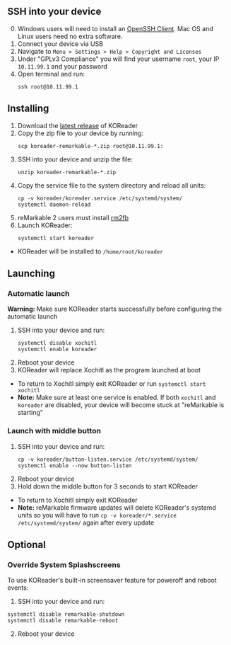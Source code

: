 ## SSH into your device

0. Windows users will need to install an [OpenSSH Client](https://docs.microsoft.com/en-us/windows-server/administration/openssh/openssh_install_firstuse#installing-openssh-from-the-settings-ui-on-windows-server-2019-or-windows-10-1809). Mac OS and Linux users need no extra software.
1. Connect your device via USB
2. Navigate to `Menu > Settings > Help > Copyright and Licenses`
3. Under "GPLv3 Compliance" you will find your username `root`, your IP `10.11.99.1` and your password
4. Open terminal and run:
    ```
    ssh root@10.11.99.1
    ```

## Installing

1. Download the [latest release](https://github.com/koreader/koreader/releases) of KOReader
2. Copy the zip file to your device by running:
   ```
   scp koreader-remarkable-*.zip root@10.11.99.1:
   ```
3. SSH into your device and unzip the file:
   ```
   unzip koreader-remarkable-*.zip
   ```
4. Copy the service file to the system directory and reload all units:
   ```
   cp -v koreader/koreader.service /etc/systemd/system/
   systemctl daemon-reload
   ```
5. reMarkable 2 users must install [rm2fb](https://github.com/ddvk/remarkable2-framebuffer)
6. Launch KOReader:
    ```
    systemctl start koreader
    ```
- KOReader will be installed to `/home/root/koreader`

## Launching

### Automatic launch
**Warning:** Make sure KOReader starts successfully before configuring the automatic launch
1. SSH into your device and run:
   ```
   systemctl disable xochitl
   systemctl enable koreader
   ```
2. Reboot your device
3. KOReader will replace Xochitl as the program launched at boot
- To return to Xochitl simply exit KOReader or run `systemctl start xochitl`
- **Note:** Make sure at least one service is enabled. If both `xochitl` and `koreader` are disabled, your device will become stuck at "reMarkable is starting"

### Launch with middle button
1. SSH into your device and run:
   ```
   cp -v koreader/button-listen.service /etc/systemd/system/
   systemctl enable --now button-listen
   ```
2. Reboot your device
3. Hold down the middle button for 3 seconds to start KOReader
- To return to Xochitl simply exit KOReader
- **Note:** reMarkable firmware updates will delete KOReader's systemd units so you will have to run `cp -v koreader/*.service /etc/systemd/system/` again after every update

## Optional

### Override System Splashscreens

To use KOReader's built-in screensaver feature for poweroff and reboot events:

1. SSH into your device and run:
```
systemctl disable remarkable-shutdown
systemctl disable remarkable-reboot
```
2. Reboot your device
